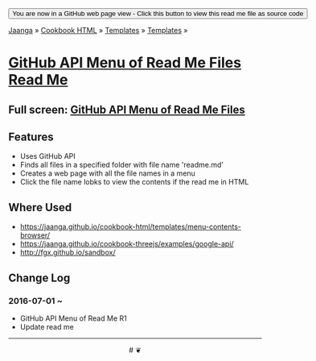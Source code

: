 ﻿<span style=display:none; >
[You are now in a GitHub source code view - click this link to view this read me file as a web page]
( http://jaanga.github.io/cookbook-html/templates/menu-content-browser/github-api-menu-of-readme-files/ "View file as a web page." ) </span>
<input onclick=window.location.href='https://github.com/jaanga/jaanga.github.io/tree/master/cookbook-html/templates/menu-content-browser/github-api-menu-of-readme-files/'; type=button  value='You are now in a GitHub web page view - Click this button to view this read me file as source code' />

[Jaanga]( http://jaanga.github.io ) » [Cookbook HTML]( http://jaanga.github.io/cookbook-html/  ) »
[Templates]( http://jaanga.github.io/cookbook-html/templates/  ) » [Templates]( http://jaanga.github.io/cookbook-html/templates/menu-content-browser/  ) » 

[GitHub API Menu of Read Me Files Read Me]( index.html#readme.md )
===

## Full screen: [GitHub API Menu of Read Me Files]( )

## Features

* Uses GitHub API
* Finds all files in a specified folder with file name 'readme.md'
* Creates a web page with all the file names in a menu
* Click the file name lobks to view the contents if the read me in HTML


## Where Used

* https://jaanga.github.io/cookbook-html/templates/menu-contents-browser/
* https://jaanga.github.io/cookbook-threejs/examples/google-api/
* http://fgx.github.io/sandbox/

## Change Log

### 2016-07-01 ~ 

* GitHub API Menu of Read Me R1 
* Update read me


***

<center title="dingbat" >
# <a href=javascript:window.scrollTo(0,0); style=text-decoration:none; > ❦ </a>
</center>